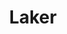 ---
layout: post
title: Laker
category: photos

type: imagelink
image: laker.png
link: https://secure.flickr.com/photos/dannehoaks/5920881549

search_desc: lake, autumn, leaves, water
---
